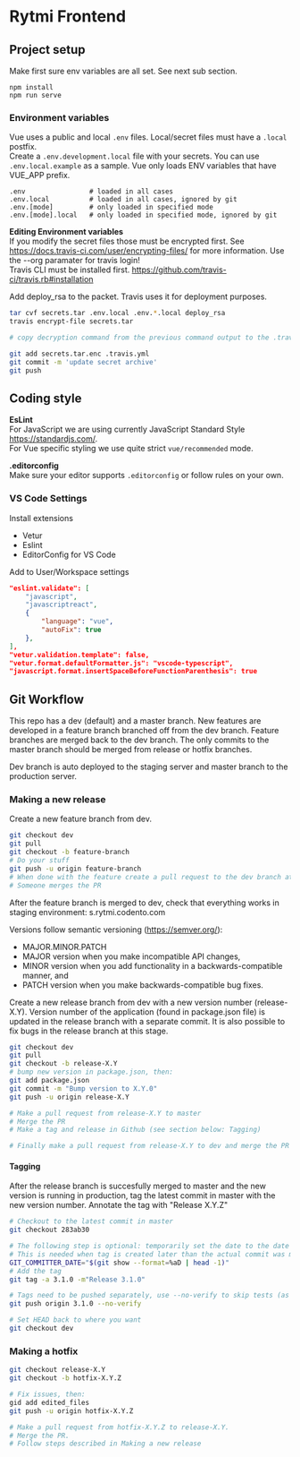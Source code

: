 # Rytmi Frontend


## Project setup

Make first sure env variables are all set. See next sub section.

```
npm install
npm run serve
```

### Environment variables

Vue uses a public and local `.env` files. Local/secret files must have a `.local` postfix.  
Create a `.env.development.local` file with your secrets. You can use `.env.local.example` as a sample.
Vue only loads ENV variables that have VUE_APP prefix.

```
.env                # loaded in all cases
.env.local          # loaded in all cases, ignored by git
.env.[mode]         # only loaded in specified mode
.env.[mode].local   # only loaded in specified mode, ignored by git
```

**Editing Environment variables**  
If you modify the secret files those must be encrypted first. See https://docs.travis-ci.com/user/encrypting-files/ for more information. Use the --org paramater for travis login!    
Travis CLI must be installed first. https://github.com/travis-ci/travis.rb#installation

Add deploy_rsa to the packet. Travis uses it for deployment purposes.

```bash
tar cvf secrets.tar .env.local .env.*.local deploy_rsa
travis encrypt-file secrets.tar

# copy decryption command from the previous command output to the .travis.yml

git add secrets.tar.enc .travis.yml
git commit -m 'update secret archive'
git push
```

## Coding style

**EsLint**  
For JavaScript we are using currently JavaScript Standard Style https://standardjs.com/.  
For Vue specific styling we use quite strict `vue/recommended` mode.

**.editorconfig**  
Make sure your editor supports `.editorconfig` or follow rules on your own.

### VS Code Settings
Install extensions
- Vetur
- Eslint
- EditorConfig for VS Code

Add to User/Workspace settings
```json
"eslint.validate": [
    "javascript",
    "javascriptreact",
    {
        "language": "vue",
        "autoFix": true
    },
],
"vetur.validation.template": false,
"vetur.format.defaultFormatter.js": "vscode-typescript",
"javascript.format.insertSpaceBeforeFunctionParenthesis": true
```


## Git Workflow
This repo has a dev (default) and a master branch. New features are developed in a feature branch branched off from the dev branch. Feature branches are merged back to the dev branch. The only commits to the master branch should be merged from release or hotfix branches.

Dev branch is auto deployed to the staging server and master branch to the production server.

### Making a new release
 Create a new feature branch from dev.
```bash
git checkout dev
git pull
git checkout -b feature-branch
# Do your stuff
git push -u origin feature-branch
# When done with the feature create a pull request to the dev branch at github
# Someone merges the PR
```
After the feature branch is merged to dev, check that everything works in staging environment: s.rytmi.codento.com

Versions follow semantic versioning (https://semver.org/):
* MAJOR.MINOR.PATCH
* MAJOR version when you make incompatible API changes,
* MINOR version when you add functionality in a backwards-compatible manner, and
* PATCH version when you make backwards-compatible bug fixes.

Create a new release branch from dev with a new version number (release-X.Y). Version number of the application (found in package.json file) is updated in the release branch with a separate commit. It is also possible to fix bugs in the release branch at this stage.
```bash
git checkout dev
git pull
git checkout -b release-X.Y
# bump new version in package.json, then:
git add package.json
git commit -m "Bump version to X.Y.0"
git push -u origin release-X.Y

# Make a pull request from release-X.Y to master
# Merge the PR
# Make a tag and release in Github (see section below: Tagging)

# Finally make a pull request from release-X.Y to dev and merge the PR
```

#### Tagging
After the release branch is succesfully merged to master and the new version is running in production, tag the latest commit in master with the new version number. Annotate the tag with "Release X.Y.Z"
```bash
# Checkout to the latest commit in master
git checkout 283ab30

# The following step is optional: temporarily set the date to the date of the HEAD commit
# This is needed when tag is created later than the actual commit was made
GIT_COMMITTER_DATE="$(git show --format=%aD | head -1)"
# Add the tag
git tag -a 3.1.0 -m"Release 3.1.0"

# Tags need to be pushed separately, use --no-verify to skip tests (as no files have been changed)
git push origin 3.1.0 --no-verify

# Set HEAD back to where you want
git checkout dev
```

### Making a hotfix
```bash
git checkout release-X.Y
git checkout -b hotfix-X.Y.Z

# Fix issues, then:
gid add edited_files
git push -u origin hotfix-X.Y.Z

# Make a pull request from hotfix-X.Y.Z to release-X.Y.
# Merge the PR.
# Follow steps described in Making a new release
```
